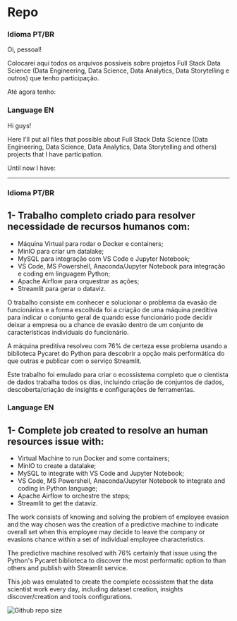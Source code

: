 # Repo

### Idioma PT/BR

Oi, pessoal!

Colocarei aqui todos os arquivos possíveis sobre projetos Full Stack Data Science (Data Engineering, Data Science, Data Analytics, Data Storytelling e outros) que tenho participação.

Até agora tenho:


### Language EN

Hi guys!

Here I'll put all files that possible about Full Stack Data Science (Data Engineering, Data Science, Data Analytics, Data Storytelling and others) projects that I have participation.

Until now I have:

----------------------------------------------

### Idioma PT/BR

## 1- Trabalho completo criado para resolver necessidade de recursos humanos com:

- Máquina Virtual para rodar o Docker e containers;
- MinIO para criar um datalake;
- MySQL para integração com VS Code e Jupyter Notebook;
- VS Code, MS Powershell, Anaconda/Jupyter Notebook para integração e coding em linguagem Python;
- Apache Airflow para orquestrar as ações;
- Streamlit para gerar o dataviz.

O trabalho consiste em conhecer e solucionar o problema da evasão de funcionários e a forma escolhida foi a criação de uma máquina preditiva para indicar o conjunto geral de quando esse funcionário pode decidir deixar a empresa ou a chance de evasão dentro de um conjunto de características individuais do funcionário.

A máquina preditiva resolveu com 76% de certeza esse problema usando a biblioteca Pycaret do Python para descobrir a opção mais performática do que outras e publicar com o serviço Streamlit.

Este trabalho foi emulado para criar o ecossistema completo que o cientista de dados trabalha todos os dias, incluindo criação de conjuntos de dados, descoberta/criação de insights e configurações de ferramentas.


### Language EN

## 1- Complete job created to resolve an human resources issue with:

- Virtual Machine to run Docker and some containers;
- MinIO to create a datalake;
- MySQL to integrate with VS Code and Jupyter Notebook;
- VS Code, MS Powershell, Anaconda/Jupyter Notebook to integrate and coding in Python language;
- Apache Airflow to orchestre the steps;
- Streamlit to get the dataviz.

The work consists of knowing and solving the problem of employee evasion and the way chosen was the creation of a predictive machine to indicate overall set when this employee may decide to leave the company or evasions chance within a set of individual employee characteristics.

The predictive machine resolved with 76% certainly that issue using the Python's Pycaret biblioteca to discover the most performatic option to than others and publish with Streamlit service.

This job was emulated to create the complete ecossistem that the data scientist work every day, including dataset creation, insights discover/creation and tools configurations.

<img alt="Github repo size" src="https://img.shields.io/github/repo-size/OctavioBigData/Human-Resources-Predective-Machine?style=plastic">
